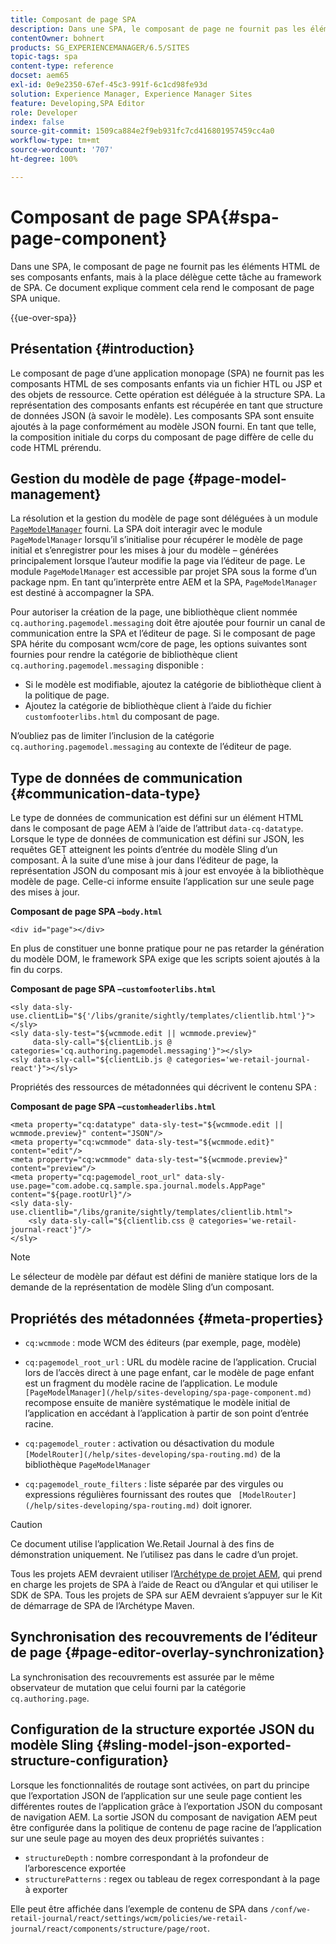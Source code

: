 ```yaml
---
title: Composant de page SPA
description: Dans une SPA, le composant de page ne fournit pas les éléments HTML de ses composants enfants, mais à la place délègue cette tâche au framework de SPA. Ce document explique comment cela rend le composant de page SPA unique.
contentOwner: bohnert
products: SG_EXPERIENCEMANAGER/6.5/SITES
topic-tags: spa
content-type: reference
docset: aem65
exl-id: 0e9e2350-67ef-45c3-991f-6c1cd98fe93d
solution: Experience Manager, Experience Manager Sites
feature: Developing,SPA Editor
role: Developer
index: false
source-git-commit: 1509ca884e2f9eb931fc7cd416801957459cc4a0
workflow-type: tm+mt
source-wordcount: '707'
ht-degree: 100%

---
```



# Composant de page SPA{#spa-page-component}

Dans une SPA, le composant de page ne fournit pas les éléments HTML de ses composants enfants, mais à la place délègue cette tâche au framework de SPA. Ce document explique comment cela rend le composant de page SPA unique.

{{ue-over-spa}}

## Présentation {#introduction}

Le composant de page d’une application monopage (SPA) ne fournit pas les composants HTML de ses composants enfants via un fichier HTL ou JSP et des objets de ressource. Cette opération est déléguée à la structure SPA. La représentation des composants enfants est récupérée en tant que structure de données JSON (à savoir le modèle). Les composants SPA sont ensuite ajoutés à la page conformément au modèle JSON fourni. En tant que telle, la composition initiale du corps du composant de page diffère de celle du code HTML prérendu.

## Gestion du modèle de page {#page-model-management}

La résolution et la gestion du modèle de page sont déléguées à un module [`PageModelManager`](/help/sites-developing/spa-blueprint.md#pagemodelmanager) fourni. La SPA doit interagir avec le module `PageModelManager` lorsqu’il s’initialise pour récupérer le modèle de page initial et s’enregistrer pour les mises à jour du modèle – générées principalement lorsque l’auteur modifie la page via l’éditeur de page. Le module `PageModelManager` est accessible par projet SPA sous la forme d’un package npm. En tant qu’interprète entre AEM et la SPA, `PageModelManager` est destiné à accompagner la SPA.

Pour autoriser la création de la page, une bibliothèque client nommée `cq.authoring.pagemodel.messaging` doit être ajoutée pour fournir un canal de communication entre la SPA et l’éditeur de page. Si le composant de page SPA hérite du composant wcm/core de page, les options suivantes sont fournies pour rendre la catégorie de bibliothèque client `cq.authoring.pagemodel.messaging` disponible :

* Si le modèle est modifiable, ajoutez la catégorie de bibliothèque client à la politique de page.
* Ajoutez la catégorie de bibliothèque client à l’aide du fichier `customfooterlibs.html` du composant de page.

N’oubliez pas de limiter l’inclusion de la catégorie `cq.authoring.pagemodel.messaging` au contexte de l’éditeur de page.

## Type de données de communication {#communication-data-type}

Le type de données de communication est défini sur un élément HTML dans le composant de page AEM à l’aide de l’attribut `data-cq-datatype`. Lorsque le type de données de communication est défini sur JSON, les requêtes GET atteignent les points d’entrée du modèle Sling d’un composant. À la suite d’une mise à jour dans l’éditeur de page, la représentation JSON du composant mis à jour est envoyée à la bibliothèque modèle de page. Celle-ci informe ensuite l’application sur une seule page des mises à jour.

**Composant de page SPA –`body.html`**

```
<div id="page"></div>
```

En plus de constituer une bonne pratique pour ne pas retarder la génération du modèle DOM, le framework SPA exige que les scripts soient ajoutés à la fin du corps.

**Composant de page SPA –`customfooterlibs.html`**

```
<sly data-sly-use.clientLib="${'/libs/granite/sightly/templates/clientlib.html'}"></sly>
<sly data-sly-test="${wcmmode.edit || wcmmode.preview}"
     data-sly-call="${clientLib.js @ categories='cq.authoring.pagemodel.messaging'}"></sly>
<sly data-sly-call="${clientLib.js @ categories='we-retail-journal-react'}"></sly>
```

Propriétés des ressources de métadonnées qui décrivent le contenu SPA :

**Composant de page SPA –`customheaderlibs.html`**

```
<meta property="cq:datatype" data-sly-test="${wcmmode.edit || wcmmode.preview}" content="JSON"/>
<meta property="cq:wcmmode" data-sly-test="${wcmmode.edit}" content="edit"/>
<meta property="cq:wcmmode" data-sly-test="${wcmmode.preview}" content="preview"/>
<meta property="cq:pagemodel_root_url" data-sly-use.page="com.adobe.cq.sample.spa.journal.models.AppPage" content="${page.rootUrl}"/>
<sly data-sly-use.clientlib="/libs/granite/sightly/templates/clientlib.html">
    <sly data-sly-call="${clientlib.css @ categories='we-retail-journal-react'}"/>
</sly>
```

>[!NOTE]
>
>Le sélecteur de modèle par défaut est défini de manière statique lors de la demande de la représentation de modèle Sling d’un composant.

## Propriétés des métadonnées {#meta-properties}

* `cq:wcmmode` : mode WCM des éditeurs (par exemple, page, modèle)
* `cq:pagemodel_root_url` : URL du modèle racine de l’application. Crucial lors de l’accès direct à une page enfant, car le modèle de page enfant est un fragment du modèle racine de l’application. Le module ` [PageModelManager](/help/sites-developing/spa-page-component.md)` recompose ensuite de manière systématique le modèle initial de l’application en accédant à l’application à partir de son point d’entrée racine.

* `cq:pagemodel_router` : activation ou désactivation du module ` [ModelRouter](/help/sites-developing/spa-routing.md)` de la bibliothèque `PageModelManager`

* `cq:pagemodel_route_filters` : liste séparée par des virgules ou expressions régulières fournissant des routes que ` [ModelRouter](/help/sites-developing/spa-routing.md)` doit ignorer.

>[!CAUTION]
>
>Ce document utilise l’application We.Retail Journal à des fins de démonstration uniquement. Ne l’utilisez pas dans le cadre d’un projet.
>
>Tous les projets AEM devraient utiliser l’[Archétype de projet AEM](https://experienceleague.adobe.com/docs/experience-manager-core-components/using/developing/archetype/overview.html?lang=fr), qui prend en charge les projets de SPA à l’aide de React ou d’Angular et qui utiliser le SDK de SPA. Tous les projets de SPA sur AEM devraient s’appuyer sur le Kit de démarrage de SPA de l’Archétype Maven.

## Synchronisation des recouvrements de l’éditeur de page {#page-editor-overlay-synchronization}

La synchronisation des recouvrements est assurée par le même observateur de mutation que celui fourni par la catégorie `cq.authoring.page`.

## Configuration de la structure exportée JSON du modèle Sling {#sling-model-json-exported-structure-configuration}

Lorsque les fonctionnalités de routage sont activées, on part du principe que l’exportation JSON de l’application sur une seule page contient les différentes routes de l’application grâce à l’exportation JSON du composant de navigation AEM. La sortie JSON du composant de navigation AEM peut être configurée dans la politique de contenu de page racine de l’application sur une seule page au moyen des deux propriétés suivantes :

* `structureDepth` : nombre correspondant à la profondeur de l’arborescence exportée
* `structurePatterns` : regex ou tableau de regex correspondant à la page à exporter

Elle peut être affichée dans l’exemple de contenu de SPA dans `/conf/we-retail-journal/react/settings/wcm/policies/we-retail-journal/react/components/structure/page/root`.
